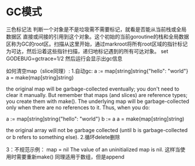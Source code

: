 # GC模式
三色标记法
判断一个对象是不是垃圾需不需要标记，就看是否能从当前栈或全局数据区 直接或间接的引用到这个对象。这个初始的当前goroutine的栈和全局数据区称为GC的root区。扫描从这里开始，通过markroot将所有root区域的指针标记为可达，然后沿着这些指针扫描，递归地标记遇到的所有可达对象。
set GODEBUG=gctrace=1/2
然后运行会显示出gc信息

如何清空map（slice同理）:
1.自动gc:
a := map[string]string{"hello": "world"}
a = make(map[string]string)

the original map will be garbage-collected eventually; you don't need to clear it manually. But remember that maps (and slices) are reference types; you create them with make(). The underlying map will be garbage-collected only when there are no references to it. Thus, when you do:

a := map[string]string{"hello": "world"}
b := a
a = make(map[string]string)

the original array will not be garbage collected (until b is garbage-collected or b refers to something else).
2.循环delete删除

3：不规范示例：
map =  nil
The value of an uninitialized map is nil.
这样当使用时需要重新make()
同理适用于数组，但是append
